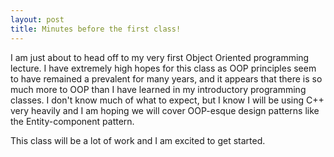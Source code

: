 ```yaml
---
layout: post
title: Minutes before the first class!
---
```


I am just about to head off to my very first Object Oriented programming lecture.
I have extremely high hopes for this class as OOP principles seem to have remained
a prevalent for many years, and it appears that there is so much more to OOP than
I have learned in my introductory programming classes. I don't know much of what
to expect, but I know I will be using C++ very heavily and I am hoping we will
cover OOP-esque design patterns like the Entity-component pattern.

This class will be a lot of work and I am excited to get started.